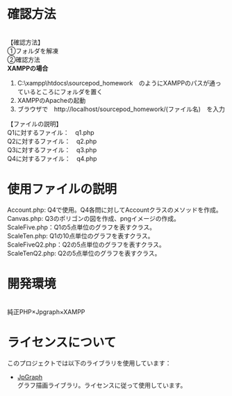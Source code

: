 <h1>確認方法</h1><br>
【確認方法】<br>
①フォルダを解凍<br>
②確認方法<br>
<b>XAMPPの場合</b>　
<ol>
  <li>C:\xampp\htdocs\sourcepod_homework　のようにXAMPPのパスが通っているところにフォルダを置く</li>
  <li>XAMPPのApacheの起動</li>
  <li>ブラウザで　http://localhost/sourcepod_homework/(ファイル名)　を入力</li>
</ol>
【ファイルの説明】<br>
Q1に対するファイル：　q1.php <br>
Q2に対するファイル：　q2.php  <br>
Q3に対するファイル：　q3.php  <br>
Q4に対するファイル：　q4.php  <br>

<h1>使用ファイルの説明</h1>
Account.php: Q4で使用。Q4各問に対してAccountクラスのメソッドを作成。<br>
Canvas.php: Q3のポリゴンの図を作成、pngイメージの作成。<br>
ScaleFive.php：Q1の5点単位のグラフを表すクラス。<br>
ScaleTen.php: Q1の10点単位のグラフを表すクラス。<br>
ScaleFiveQ2.php：Q2の5点単位のグラフを表すクラス。<br>
ScaleTenQ2.php: Q2の5点単位のグラフを表すクラス。<br>

<h1>開発環境</h1><br>
純正PHP×Jpgraph×XAMPP

<h1>ライセンスについて</h1>
このプロジェクトでは以下のライブラリを使用しています：

- [JpGraph](https://jpgraph.net/)  
  グラフ描画ライブラリ。ライセンスに従って使用しています。
